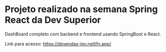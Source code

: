 # Projeto realizado na semana Spring React da Dev Superior
DashBoard completo com backend e frontend usando SpringBoot e React.

Link para acesso:
https://dsvendas-jpv.netlify.app/
